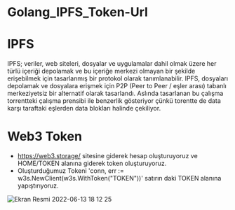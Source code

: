 # Golang_IPFS_Token-Url
# IPFS
IPFS; veriler, web siteleri, dosyalar ve uygulamalar dahil olmak üzere her türlü içeriği depolamak ve bu içeriğe merkezi olmayan bir şekilde erişebilmek için tasarlanmış bir protokol olarak tanımlanabilir. IPFS, dosyaları depolamak ve dosyalara erişmek için P2P (Peer to Peer / eşler arası) tabanlı merkeziyetsiz bir alternatif olarak tasarlandı. Aslında tasarlanan bu çalışma torrentteki çalışma prensibi ile benzerlik gösteriyor çünkü torentte de data karşı taraftaki eşlerden data blokları halinde çekiliyor.

# Web3 Token
- https://web3.storage/ sitesine giderek hesap oluşturuyoruz ve HOME/TOKEN alanına giderek token oluşturuyoruz.
- Oluşturduğumuz Tokeni 'conn, err := w3s.NewClient(w3s.WithToken("TOKEN"))' satırın daki TOKEN alanına yapıştırıyoruz.

![Ekran Resmi 2022-06-13 18 12 25](https://user-images.githubusercontent.com/92402372/173386018-6ce51dab-1af7-420b-ae82-d3f457591592.png)
